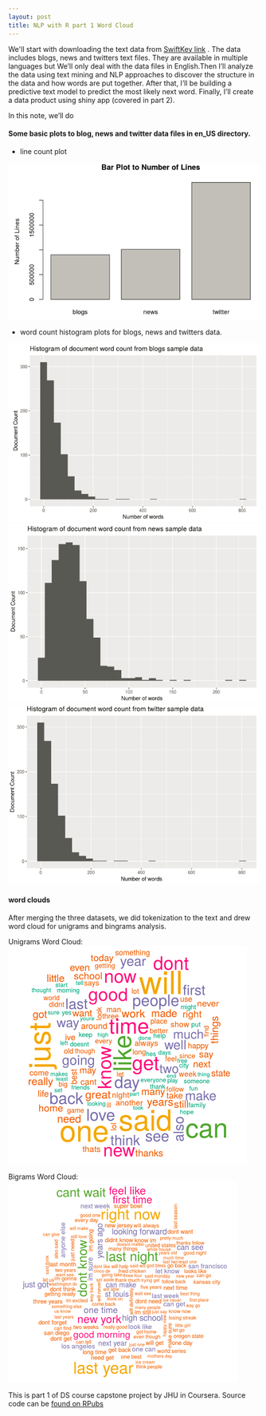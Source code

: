 ```yaml
---
layout: post
title: NLP with R part 1 Word Cloud
---
```


We'll start with downloading the text data from [SwiftKey link](https://d396qusza40orc.cloudfront.net/dsscapstone/dataset/Coursera-SwiftKey.zip)
. The data includes blogs, news and twitters text files. They are available in multiple languages but We’ll only deal with the data files 
in English.Then I’ll analyze the data using text mining and NLP approaches to discover the structure in the data and how words are put 
together. After that, I’ll be building a predictive text model to predict the most likely next word. Finally, I’ll create a data product 
using shiny app (covered in part 2).  

In this note, we’ll do 
#### Some basic plots to blog, news and twitter data files in en_US directory.  
* line count plot  

![line count](/images/ds-r-jhu/line-count.png)  

* word count histogram plots for blogs, news and twitters data.    

![word blog](/images/ds-r-jhu/word-hist-blogs.png) ![word news](/images/ds-r-jhu/word-hist-news.png) ![word twitters](/images/ds-r-jhu/word-hist-twitters.png)  

#### word clouds
After merging the three datasets, we did tokenization to the text and drew word cloud for unigrams and bingrams analysis.  

Unigrams Word Cloud:    
![uni](/images/ds-r-jhu/wc1.png)   

Bigrams Word Cloud:    
![bi](/images/ds-r-jhu/wc2.png)   


This is part 1 of DS course capstone project by JHU in Coursera. Source code can be [found on RPubs](http://rpubs.com/fengliplatform/275415)

